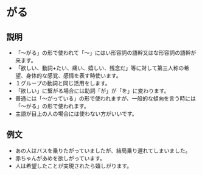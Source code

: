 # がる

## 説明

- 「～がる」の形で使われて「～」にはい形容詞の語幹又はな形容詞の語幹が来ます。
- 「欲しい、動詞+たい、痛い、嬉しい、残念だ」等に対して第三人称の希望、身体的な感覚、感情を表す時使います。
- １グループの動詞と同じ活用をします。
- 「欲しい」に繋がる場合には助詞「が」が「を」に変わります。
- 普通には「～がっている」の形で使われますが、一般的な傾向を言う時には「～がる」の形で使われます。
- 主語が目上の人の場合には使わない方がいいです。

## 例文

- あの人はバスを乗りたがっていましたが、結局乗り遅れてしまいました。
- 赤ちゃんがあめを欲しがっています。
- 人は希望したことが実現されたら嬉しがります。